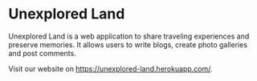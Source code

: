 # Unexplored Land

Unexplored Land is a web application to share traveling experiences and preserve memories. It allows users to write blogs, create photo galleries and post comments. 

Visit our website on https://unexplored-land.herokuapp.com/.
